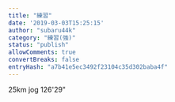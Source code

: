 ```yaml
---
title: "練習"
date: '2019-03-03T15:25:15'
author: "subaru44k"
category: "練習(強)"
status: "publish"
allowComments: true
convertBreaks: false
entryHash: "a7b41e5ec3492f23104c35d302baba4f"
---
```

25km jog
126'29"
